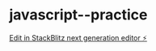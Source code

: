 # javascript--practice

[Edit in StackBlitz next generation editor ⚡️](https://stackblitz.com/~/github.com/T-selva-raj/javascript--practice)